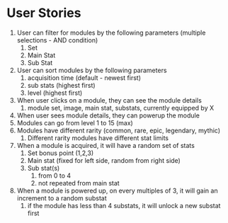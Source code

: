 # User Stories

1. User can filter for modules by the following parameters (multiple selections - AND condition)
	1. Set
	2. Main Stat
	3. Sub Stat
2. User can sort modules by the following parameters
	1. acquisition time (default - newest first)
	2. sub stats (highest first)
	3. level (highest first)
3. When user clicks on a module, they can see the module details
	1. module set, image, main stat, substats, currently equipped by X
4. When user sees module details, they can powerup the module
5. Modules can go from level 1 to 15 (max)
6. Modules have different rarity (common, rare, epic, legendary, mythic)
	1. Different rarity modules have different stat limits
7. When a module is acquired, it will have a random set of stats
	1. Set bonus point (1,2,3) 
	2. Main stat (fixed for left side, random from right side)
	3. Sub stat(s)
		1. from 0 to 4
		2. not repeated from main stat
8. When a module is powered up, on every multiples of 3, it will gain an increment to a random substat
	1. if the module has less than 4 substats, it will unlock a new substat first

